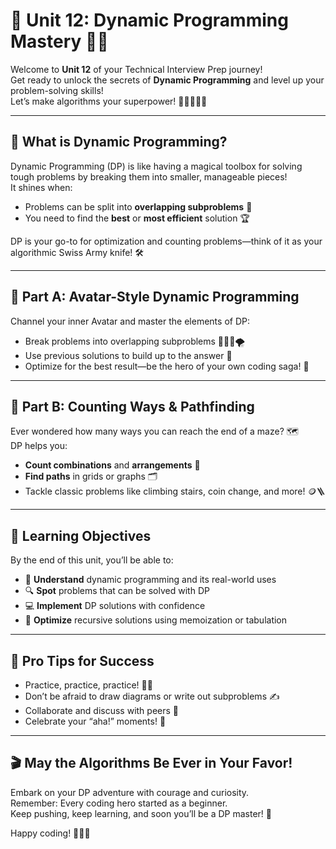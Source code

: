 # 🚀 Unit 12: Dynamic Programming Mastery 🧠✨

Welcome to **Unit 12** of your Technical Interview Prep journey!  
Get ready to unlock the secrets of **Dynamic Programming** and level up your problem-solving skills!  
Let’s make algorithms your superpower! 💪🦸‍♂️🦸‍♀️

---

## 🤔 What is Dynamic Programming?

Dynamic Programming (DP) is like having a magical toolbox for solving tough problems by breaking them into smaller, manageable pieces!  
It shines when:
- Problems can be split into **overlapping subproblems** 🔄
- You need to find the **best** or **most efficient** solution 🏆

DP is your go-to for optimization and counting problems—think of it as your algorithmic Swiss Army knife! 🛠️

---

## 🌊 Part A: Avatar-Style Dynamic Programming

Channel your inner Avatar and master the elements of DP:
- Break problems into overlapping subproblems 🌱🔥💧🌪️
- Use previous solutions to build up to the answer 🧩
- Optimize for the best result—be the hero of your own coding saga! 🦸

---

## 🧮 Part B: Counting Ways & Pathfinding

Ever wondered how many ways you can reach the end of a maze? 🗺️  
DP helps you:
- **Count combinations** and **arrangements** 🔢
- **Find paths** in grids or graphs 🗂️
- Tackle classic problems like climbing stairs, coin change, and more! 🪙🪜

---

## 🎯 Learning Objectives

By the end of this unit, you’ll be able to:
- 🧠 **Understand** dynamic programming and its real-world uses
- 🔍 **Spot** problems that can be solved with DP
- 💻 **Implement** DP solutions with confidence
- 🚀 **Optimize** recursive solutions using memoization or tabulation

---

## 🌟 Pro Tips for Success

- Practice, practice, practice! 🏋️‍♂️
- Don’t be afraid to draw diagrams or write out subproblems ✍️
- Collaborate and discuss with peers 🤝
- Celebrate your “aha!” moments! 🎉

---

## 🎬 May the Algorithms Be Ever in Your Favor!

Embark on your DP adventure with courage and curiosity.  
Remember: Every coding hero started as a beginner.  
Keep pushing, keep learning, and soon you’ll be a DP master! 🏅

Happy coding! 🚀🐍💡
